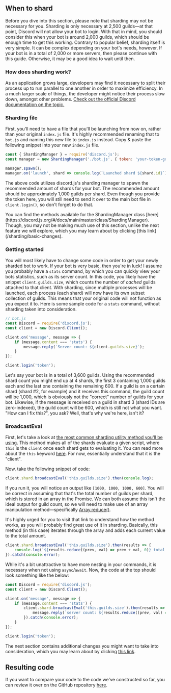 ## When to shard

Before you dive into this section, please note that sharding may not be necessary for you. Sharding is only necessary at 2,500 guilds—at that point, Discord will not allow your bot to login. With that in mind, you should consider this when your bot is around 2,000 guilds, which should be enough time to get this working. Contrary to popular belief, sharding itself is very simple. It can be complex depending on your bot's needs, however. If your bot is in a total of 2,000 or more servers, then please continue with this guide. Otherwise, it may be a good idea to wait until then.

### How does sharding work?

As an application grows large, developers may find it necessary to split their process up to run parallel to one another in order to maximize efficiency. In a much larger scale of things, the developer might notice their process slow down, amongst other problems.
[Check out the official Discord documentation on the topic.](https://discordapp.com/developers/docs/topics/gateway#sharding)

### Sharding file

First, you'll need to have a file that you'll be launching from now on, rather than your original `index.js` file. It's highly recommended renaming that to `bot.js` and naming this new file to `index.js` instead. Copy & paste the following snippet into your new `index.js` file.

```js
const { ShardingManager } = require('discord.js');
const manager = new ShardingManager('./bot.js', { token: 'your-token-goes-here' });

manager.spawn();
manager.on('launch', shard => console.log(`Launched shard ${shard.id}`));
```

The above code utilizes discord.js's sharding manager to spawn the recommended amount of shards for your bot. The recommended amount should be approximately 1,000 guilds per shard. Even though you provide the token here, you will still need to send it over to the main bot file in `client.login()`, so don't forget to do that.

<p class="tip">You can find the methods available for the ShardingManager class [here](https://discord.js.org/#/docs/main/master/class/ShardingManager). Though, you may not be making much use of this section, unlike the next feature we will explore, which you may learn about by clicking [this link](/sharding/basic-changes).</p>

### Getting started

You will most likely have to change some code in order to get your newly sharded bot to work. If your bot is very basic, then you're in luck! I assume you probably have a `stats` command, by which you can quickly view your bots statistics, such as its server count. In this code, you likely have the snippet `client.guilds.size`, which counts the number of *cached* guilds attached to that client. With sharding, since multiple processes will be launched, each process (each shard) will now have its own subset collection of guilds. This means that your original code will not function as you expect it to. Here is some sample code for a `stats` command, without sharding taken into consideration.

```js
// bot.js
const Discord = require('discord.js');
const client = new Discord.Client();

client.on('message', message => {
	if (message.content === 'stats') {
		message.reply(`Server count: ${client.guilds.size}`);
	}
});

client.login('token');
```

Let's say your bot is in a total of 3,600 guilds. Using the recommended shard count you might end up at 4 shards, the first 3 containing 1,000 guilds each and the last one containing the remaining 600. If a guild is on a certain shard (shard #2, for example) and it receives this command, the guild count will be 1,000, which is obviously not the "correct" number of guilds for your bot. Likewise, if the message is received on a guild in shard 3 (shard IDs are zero-indexed), the guild count will be 600, which is still not what you want. "How can I fix this?", you ask? Well, that's why we're here, isn't it?

### BroadcastEval

First, let's take a look at [the most common sharding utility method you'll be using](https://discord.js.org/#/docs/main/stable/class/ShardClientUtil?scrollTo=broadcastEval). This method makes all of the shards evaluate a given script, where `this` is the `client` once each shard gets to evaluating it. You can read more about the `this` keyword [here](https://developer.mozilla.org/en-US/docs/Web/JavaScript/Reference/Operators/this). For now, essentially understand that it is the "client".

Now, take the following snippet of code:

```js
client.shard.broadcastEval('this.guilds.size').then(console.log);
```

If you run it, you will notice an output like `[1000, 1000, 1000, 600]`. You will be correct in assuming that that's the total number of guilds per shard, which is stored in an array in the Promise. We can both assume this isn't the ideal output for guild count, so we will need to make use of an array manipulation method—specifically [Array.reduce()](https://developer.mozilla.org/en-US/docs/Web/JavaScript/Reference/Global_Objects/Array/Reduce).

It's highly urged for you to visit that link to understand how the method works, as you will probably find great use of it in sharding. Basically, this method (in this case) iterates through the array and adds each current value to the total amount.

```js
client.shard.broadcastEval('this.guilds.size').then(results => {
	console.log(`${results.reduce((prev, val) => prev + val, 0)} total guilds`);
}).catch(console.error);
```

While it's a bit unattractive to have more nesting in your commands, it is necessary when not using `async`/`await`. Now, the code at the top should look something like the below:

```js
const Discord = require('discord.js');
const client = new Discord.Client();

client.on('message', message => {
	if (message.content === 'stats') {
		client.shard.broadcastEval('this.guilds.size').then(results => {
			message.reply(`server count: ${results.reduce((prev, val) => prev + val, 0)}`);
		}).catch(console.error);
	}
});

client.login('token');
```

The next section contains additional changes you might want to take into consideration, which you may learn about by clicking [this link](/sharding/additional-information).

## Resulting code

If you want to compare your code to the code we've constructed so far, you can review it over on the GitHub repository [here](https://github.com/Danktuary/Making-Bots-with-Discord.js/tree/master/code_samples/sharding/getting-started).

